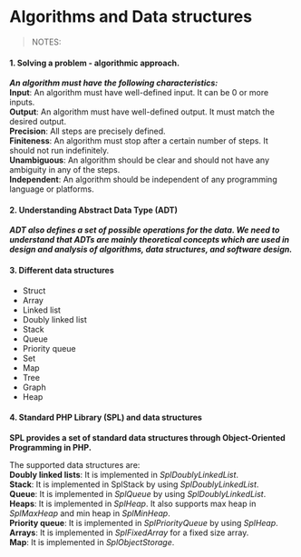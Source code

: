 # Algorithms and Data structures


>NOTES:


#### 1. Solving a problem - algorithmic approach.  


***An algorithm must have the following characteristics:***  
**Input**: An algorithm must have well-defined input. It can be 0 or more inputs.  
**Output**: An algorithm must have well-defined output. It must match the desired output.  
**Precision**: All steps are precisely defined.  
**Finiteness**: An algorithm must stop after a certain number of steps. It should not run indefinitely.  
**Unambiguous**: An algorithm should be clear and should not have any ambiguity in any of the steps.  
**Independent**: An algorithm should be independent of any programming language or platforms.  


#### 2. Understanding Abstract Data Type (ADT)  

***ADT also defines a set of possible operations for the data. We need to understand that ADTs are mainly theoretical concepts which are used in design and analysis of algorithms, data structures, and software design.***


#### 3. Different data structures  

* Struct
* Array
* Linked list
* Doubly linked list
* Stack
* Queue
* Priority queue
* Set
* Map
* Tree
* Graph
* Heap


#### 4. Standard PHP Library (SPL) and data structures  
**SPL provides a set of standard data structures through Object-Oriented Programming in PHP.**  

The supported data structures are:  
**Doubly linked lists**: It is implemented in *SplDoublyLinkedList*.  
**Stack**: It is implemented in SplStack by using *SplDoublyLinkedList*.  
**Queue**: It is implemented in *SplQueue* by using *SplDoublyLinkedList*.  
**Heaps**: It is implemented in *SplHeap*. It also supports max heap in *SplMaxHeap* and min heap in *SplMinHeap*.  
**Priority queue**: It is implemented in *SplPriorityQueue* by using *SplHeap*.  
**Arrays**: It is implemented in *SplFixedArray* for a fixed size array.  
**Map**: It is implemented in *SplObjectStorage*.

